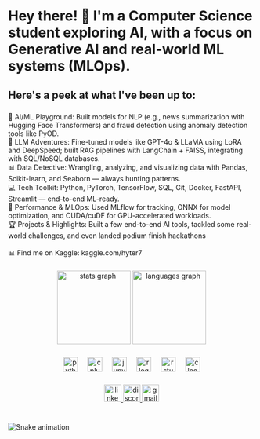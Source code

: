 <h1 align="left">Hey there! 👋 I'm a Computer Science student exploring AI, with a focus on Generative AI and real-world ML systems (MLOps).</h1>

###

<h2 align="left">Here's a peek at what I've been up to:</h2>

###

<p align="left">🤖 AI/ML Playground: Built models for NLP (e.g., news summarization with Hugging Face Transformers) and fraud detection using anomaly detection tools like PyOD.<br>🧠 LLM Adventures: Fine-tuned models like GPT-4o & LLaMA using LoRA and DeepSpeed; built RAG pipelines with LangChain + FAISS, integrating with SQL/NoSQL databases.<br>📊 Data Detective: Wrangling, analyzing, and visualizing data with Pandas, Scikit-learn, and Seaborn — always hunting patterns.<br>💻 Tech Toolkit: Python, PyTorch, TensorFlow, SQL, Git, Docker, FastAPI, Streamlit — end-to-end ML-ready.<br>🚀 Performance & MLOps: Used MLflow for tracking, ONNX for model optimization, and CUDA/cuDF for GPU-accelerated workloads.<br>🏆 Projects & Highlights: Built a few end-to-end AI tools, tackled some real-world challenges, and even landed podium finish hackathons<br><br>📊 Find me on Kaggle: kaggle.com/hyter7</p>

###

<div align="center">
  <img src="https://github-readme-stats.vercel.app/api?username=KaranSinghDev&hide_title=false&hide_rank=true&show_icons=true&include_all_commits=true&count_private=true&disable_animations=false&theme=dracula&locale=en&hide_border=false" height="150" alt="stats graph"  />
  <img src="https://github-readme-stats.vercel.app/api/top-langs?username=KaranSinghDev&locale=en&hide_title=false&layout=compact&card_width=320&langs_count=5&theme=dracula&hide_border=false" height="150" alt="languages graph"  />
</div>

###

<div align="center">
  <img src="https://cdn.jsdelivr.net/gh/devicons/devicon/icons/python/python-original.svg" height="30" alt="python logo"  />
  <img width="12" />
  <img src="https://cdn.jsdelivr.net/gh/devicons/devicon/icons/cplusplus/cplusplus-original.svg" height="30" alt="cplusplus logo"  />
  <img width="12" />
  <img src="https://cdn.jsdelivr.net/gh/devicons/devicon/icons/jupyter/jupyter-original.svg" height="30" alt="jupyter logo"  />
  <img width="12" />
  <img src="https://cdn.jsdelivr.net/gh/devicons/devicon/icons/r/r-original.svg" height="30" alt="r logo"  />
  <img width="12" />
  <img src="https://cdn.jsdelivr.net/gh/devicons/devicon/icons/rstudio/rstudio-original.svg" height="30" alt="rstudio logo"  />
  <img width="12" />
  <img src="https://cdn.jsdelivr.net/gh/devicons/devicon/icons/c/c-original.svg" height="30" alt="c logo"  />
</div>

###

<div align="center">
  <a href="www.linkedin.com/in/karansinghdev" target="_blank">
    <img src="https://img.shields.io/static/v1?message=LinkedIn&logo=linkedin&label=&color=0077B5&logoColor=white&labelColor=&style=for-the-badge" height="35" alt="linkedin logo"  />
  </a>
  <a href="http://discord.com/users/733361448746614907" target="_blank">
    <img src="https://img.shields.io/static/v1?message=Discord&logo=discord&label=&color=7289DA&logoColor=white&labelColor=&style=for-the-badge" height="35" alt="discord logo"  />
  </a>
  <a href="karansingh25822@gmail.com" target="_blank">
    <img src="https://img.shields.io/static/v1?message=Gmail&logo=gmail&label=&color=D14836&logoColor=white&labelColor=&style=for-the-badge" height="35" alt="gmail logo"  />
  </a>
</div>

###

<br clear="both">

<img src="https://raw.githubusercontent.com/KaranSinghDev/KaranSinghDev/output/snake.svg" alt="Snake animation" />

###
<!--
<div align="center">
  <img src="https://github-read-medium-git-main.pahlevikun.vercel.app/latest?limit=4" alt="Layout with last medium posts"  />
</div>

###
<picture>
  <source media="(prefers-color-scheme: dark)" srcset="https://raw.githubusercontent.com/KaranSinghDev/KaranSinghDev/output/github-snake-dark.svg" />
  <source media="(prefers-color-scheme: light)" srcset="https://raw.githubusercontent.com/KaranSinghDev/KaranSinghDev/output/github-snake.svg" />
  <img alt="github-snake" src="https://raw.githubusercontent.com/KaranSinghDev/KaranSinghDev/output/github-snake.svg" />
</picture>
 This line is commented out and will not be rendered asfa
-->
